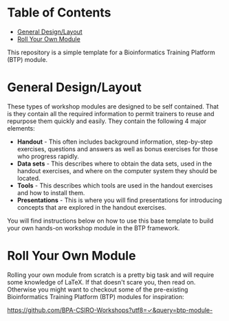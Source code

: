 Table of Contents
=================
<!-- START doctoc generated TOC please keep comment here to allow auto update -->
<!-- DON'T EDIT THIS SECTION, INSTEAD RE-RUN doctoc TO UPDATE -->

- [General Design/Layout](#general-designlayout)
- [Roll Your Own Module](#roll-your-own-module)

<!-- END doctoc generated TOC please keep comment here to allow auto update -->

This repository is a simple template for a Bioinformatics Training Platform (BTP) module.

General Design/Layout
=====================
These types of workshop modules are designed to be self contained. That is they contain all the
required information to permit trainers to reuse and repurpose them quickly and easily. They contain
the following 4 major elements:

 * **Handout** - This often includes background information, step-by-step exercises, questions and
   answers as well as bonus exercises for those who progress rapidly.
 * **Data sets** - This describes where to obtain the data sets, used in the handout exercises, and
   where on the computer system they should be located.
 * **Tools** - This describes which tools are used in the handout exercises and how to install them.
 * **Presentations** - This is where you will find presentations for introducing concepts that are
   explored in the handout exercises.

You will find instructions below on how to use this base template to build your own hands-on
workshop module in the BTP framework.

Roll Your Own Module
====================
Rolling your own module from scratch is a pretty big task and will require some knowledge of LaTeX.
If that doesn't scare you, then read on. Otherwise you might want to checkout some of the
pre-existing Bioinformatics Training Platform (BTP) modules for inspiration:

https://github.com/BPA-CSIRO-Workshops?utf8=✓&query=btp-module-

